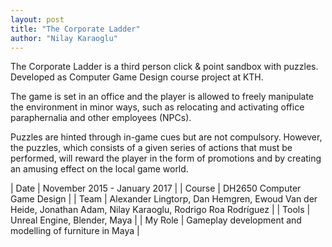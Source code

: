 ```yaml
---
layout: post
title: "The Corporate Ladder"
author: "Nilay Karaoglu"
---
```


The Corporate Ladder is a third person click & point sandbox with puzzles. Developed as Computer Game Design course project at KTH.

The game is set in an office and the player is allowed to freely manipulate the environment in minor ways, such as relocating and activating office paraphernalia and other employees (NPCs).

Puzzles are hinted through in-game cues but are not compulsory. However, the puzzles, which consists of a given series of actions that must be performed, will reward the player in the form of promotions and by creating an amusing effect on the local game world.

| Date | November 2015 - January 2017 |
| Course | DH2650 Computer Game Design |
| Team | Alexander Lingtorp, Dan Hemgren, Ewoud Van der Heide, Jonathan Adam, Nilay Karaoglu, Rodrigo Roa Rodríguez |
| Tools | Unreal Engine, Blender, Maya |
| My Role | Gameplay development and modelling of furniture in Maya  |
